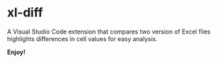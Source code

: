 # xl-diff

A Visual Studio Code extension that compares two version of Excel files highlights differences in cell values for easy analysis.

**Enjoy!**
